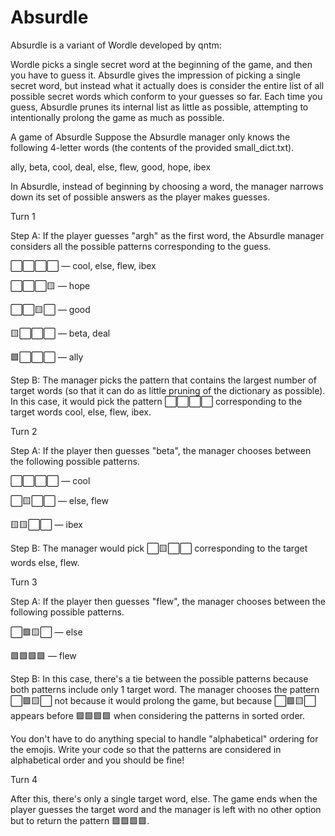 # Absurdle
Absurdle is a variant of Wordle developed by qntm:

Wordle picks a single secret word at the beginning of the game, and then you have to guess it. Absurdle gives the impression of picking a single secret word, but instead what it actually does is consider the entire list of all possible secret words which conform to your guesses so far. Each time you guess, Absurdle prunes its internal list as little as possible, attempting to intentionally prolong the game as much as possible.


A game of Absurdle
Suppose the Absurdle manager only knows the following 4-letter words (the contents of the provided small_dict.txt).

ally, beta, cool, deal, else, flew, good, hope, ibex

In Absurdle, instead of beginning by choosing a word, the manager narrows down its set of possible answers as the player makes guesses. 

Turn 1

Step A: If the player guesses "argh" as the first word, the Absurdle manager considers all the possible patterns corresponding to the guess.

⬜⬜⬜⬜ — cool, else, flew, ibex

⬜⬜⬜🟨 — hope

⬜⬜🟨⬜ — good

🟨⬜⬜⬜ — beta, deal

🟩⬜⬜⬜ — ally

Step B: The manager picks the pattern that contains the largest number of target words (so that it can do as little pruning of the dictionary as possible). In this case, it would pick the pattern ⬜⬜⬜⬜ corresponding to the target words cool, else, flew, ibex. 

Turn 2

Step A: If the player then guesses "beta", the manager chooses between the following possible patterns.

⬜⬜⬜⬜ — cool

⬜🟨⬜⬜ — else, flew

🟨🟨⬜⬜ — ibex

Step B: The manager would pick ⬜🟨⬜⬜ corresponding to the target words else, flew. 

Turn 3

Step A: If the player then guesses "flew", the manager chooses between the following possible patterns.

⬜🟩🟨⬜ — else

🟩🟩🟩🟩 — flew

Step B: In this case, there's a tie between the possible patterns because both patterns include only 1 target word. The manager chooses the pattern ⬜🟩🟨⬜ not because it would prolong the game, but because ⬜🟩🟨⬜ appears before 🟩🟩🟩🟩 when considering the patterns in sorted order.

You don't have to do anything special to handle "alphabetical" ordering for the emojis. Write your code so that the patterns are considered in alphabetical order and you should be fine! 

Turn 4

After this, there's only a single target word, else. The game ends when the player guesses the target word and the manager is left with no other option but to return the pattern 🟩🟩🟩🟩.

